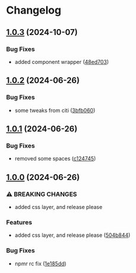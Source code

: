 # Changelog

## [1.0.3](https://github.com/limbo-works/Limbo.Nuxt.LinkTile/compare/v1.0.2...v1.0.3) (2024-10-07)


### Bug Fixes

* added component wrapper ([48ed703](https://github.com/limbo-works/Limbo.Nuxt.LinkTile/commit/48ed70370248d82225d5d5461bc0da42bf577a81))

## [1.0.2](https://github.com/limbo-works/Limbo.Nuxt.LinkTile/compare/v1.0.1...v1.0.2) (2024-06-26)


### Bug Fixes

* some tweaks from citi ([3bfb060](https://github.com/limbo-works/Limbo.Nuxt.LinkTile/commit/3bfb060ebf019810be47ac62d4ef13b14d46f93f))

## [1.0.1](https://github.com/limbo-works/Limbo.Nuxt.LinkTile/compare/v1.0.0...v1.0.1) (2024-06-26)


### Bug Fixes

* removed some spaces ([c124745](https://github.com/limbo-works/Limbo.Nuxt.LinkTile/commit/c1247451ab04e7cdf415951a7f43b2b5b3bc87ec))

## [1.0.0](https://github.com/limbo-works/Limbo.Nuxt.LinkTile/compare/0.0.6...v1.0.0) (2024-06-26)


### ⚠ BREAKING CHANGES

* added css layer, and release please

### Features

* added css layer, and release please ([504b844](https://github.com/limbo-works/Limbo.Nuxt.LinkTile/commit/504b8440c92fc52ec828ede7cd99616f59944616))


### Bug Fixes

* npmr rc fix ([1e185dd](https://github.com/limbo-works/Limbo.Nuxt.LinkTile/commit/1e185dd697a9928cbcfde0eafaea166e848ae376))
